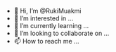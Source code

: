 - 👋 Hi, I’m @RukiMuakmi
- 👀 I’m interested in ...
- 🌱 I’m currently learning ...
- 💞️ I’m looking to collaborate on ...
- 📫 How to reach me ...

<!---
RukiMuakmi/RukiMuakmi is a ✨ special ✨ repository because its `README.md` (this file) appears on your GitHub profile.
You can click the Preview link to take a look at your changes.
--->
